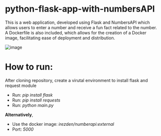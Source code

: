 # python-flask-app-with-numbersAPI
This is a web application, developed using Flask and NumbersAPI which allows users to enter a number and receive a fun fact related to the number. A Dockerfile is also included, which allows for the creation of a Docker image, facilitating ease of deployment and distribution.

![image](https://github.com/IrezD/python-flask-app-with-numbersAPI/assets/88015931/b80124de-163d-40b3-ad69-1faee4c99c6b)

# How to run:
After cloning repository, create a virutal environment to install flask and request module
- Run: _pip install flask_
- Run: _pip install requests_
- Run: _python main.py_

 **Alternatively**, 
 - Use the docker image: _irezden/numberapi:external_
 - Port: _5000_
